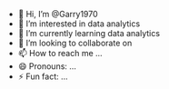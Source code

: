 - 👋 Hi, I’m @Garry1970
- 👀 I’m interested in data analytics
- 🌱 I’m currently learning data analytics
- 💞️ I’m looking to collaborate on 
- 📫 How to reach me ...
- 😄 Pronouns: ...
- ⚡ Fun fact: ...

<!---
Garry1970/Garry1970 is a ✨ special ✨ repository because its `README.md` (this file) appears on your GitHub profile.
You can click the Preview link to take a look at your changes.
--->
